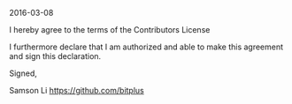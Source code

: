 2016-03-08

I hereby agree to the terms of the Contributors License

I furthermore declare that I am authorized and able to make this
agreement and sign this declaration.

Signed,

Samson Li
https://github.com/bitplus
